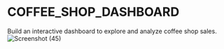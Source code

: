 # COFFEE_SHOP_DASHBOARD
Build an interactive dashboard to explore and analyze coffee shop sales.
![Screenshot (45)](https://github.com/kartikeyeasingh/COFFEE_SHOP_DASHBOARD/assets/109058853/c6fc4861-f6e0-4d86-ad55-65ed7b923db6)



